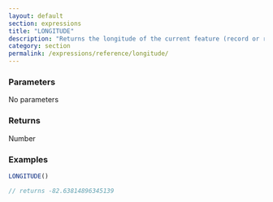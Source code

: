 ```yaml
---
layout: default
section: expressions
title: "LONGITUDE"
description: "Returns the longitude of the current feature (record or repeatable item)"
category: section
permalink: /expressions/reference/longitude/
---
```


### Parameters

No parameters

### Returns

Number

### Examples

```js
LONGITUDE()

// returns -82.63814896345139
```
